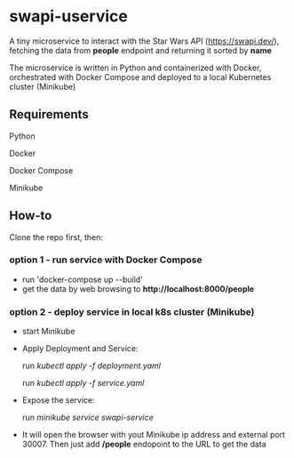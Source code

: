 # swapi-uservice
A tiny microservice to interact with the Star Wars API (https://swapi.dev/), fetching the data from **people** endpoint and returning it sorted by **name**

The microservice is written in Python and containerized with Docker, orchestrated with Docker Compose and deployed to a local Kubernetes cluster (Minikube)

## Requirements
Python

Docker

Docker Compose

Minikube

## How-to
Clone the repo first, then:

###   option 1 - run service with Docker Compose
- run 'docker-compose up --build'
- get the data by web browsing to **http://localhost:8000/people**
### option 2 - deploy service in local k8s cluster (Minikube)
- start Minikube
- Apply Deployment and Service:

  run *kubectl apply -f deployment.yaml*

  run *kubectl apply -f service.yaml*
- Expose the service:

  run *minikube service swapi-service*
- It will open the browser with yout Minikube ip address and external port 30007. Then just add **/people** endopoint to the URL to get the data
  
  
  


